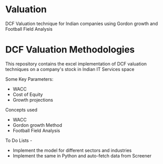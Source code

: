 # Valuation
DCF Valuation technique for Indian companies using Gordon growth and Football Field Analysis

# DCF Valuation Methodologies
This repository contains the excel implementation of DCF valuation techniques on a company's stock in Indian IT Services space

Some Key Parameters:
* WACC
* Cost of Equity
* Growth projections

Concepts used
* WACC
* Gordon growth Method
* Football Field Analysis

To Do Lists - 
* Implement the model for different sectors and industries
* Implement the same in Python and auto-fetch data from Screener
